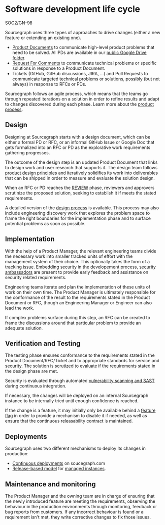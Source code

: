 # Software development life cycle

<span class="badge badge-note">SOC2/GN-98</span>

Sourcegraph uses three types of approaches to drive changes (either a new feature or extending an existing one).

- [Product Documents](../product/process/product_documents.md) to communicate high-level product problems that need to be solved. All PDs are available in our [public Google Drive folder](https://drive.google.com/drive/folders/1UbuN9izpTj7ppJiduKI5tid8GEFuAiEx).
- [Request For Comments](../../../company-info-and-process/communication/rfcs/index.md) to communicate technical problems or specific solutions in response to a Product Document.
- Tickets (GitHub, GitHub discussions, JIRA, ...) and Pull Requests to communicate targeted technical problems or solutions, possibly (but not always) in response to RFCs or PDs.

Sourcegraph follows an agile process, which means that the teams go through repeated iterations on a solution in order to refine results and adapt to changes discovered during each phase. Learn more about the [product process](../product/process/index.md).

## Design

Designing at Sourcegraph starts with a design document, which can be either a formal PD or RFC, or an informal GitHub Issue or Google Doc that gets formalized into an RFC or PD as the explorative work requirements gathering progresses. 

The outcome of the design step is an updated Product Document that links to design work and user research that supports it. The design team follows [product design principles](../product/design/index.md) and iteratively solidifies its work into deliverables that can be shipped in order to measure and evaluate the solution design.

When an RFC or PD reaches the [REVIEW](../product/process/product_documents/index.md#status) phase, reviewers and approvers scrutinize the proposed solution, seeking to establish it if meets the stated requirements. 

A detailed version of the [design process](../product/design/design_process.md) is available. This process may also include engineering discovery work that explores the problem space to frame the right boundaries for the implementation phase and to surface potential problems as soon as possible.

## Implementation

With the help of a Product Manager, the relevant engineering teams divide the necessary work into smaller tracked units of effort with the management system of their choice. This optionally takes the form of a [tracking issue](../engineering/process/tracking_issues.md). Embedding security in the developement process, [security ambassadors](../engineering/cloud/security/#security-ambassador-program) are present to provide early feedback and assistance on security related requirements. 

Engineering teams iterate and plan the implementation of these units of work on their own time. The Product Manager is ultimately responsible for the conformance of the result to the requirements stated in the Product Document or RFC, though an Engineering Manager or Engineer can also lead the work.

If complex problems surface during this step, an RFC can be created to frame the discussions around that particular problem to provide an adequate solution.

## Verification and Testing

The testing phase ensures conformance to the requirements stated in the Product Document/RFC/Ticket and to appropriate standards for service and security. The solution is scrutized to evaluate if the requirements stated in the design phase are met.

Security is evaluated through automated [vulnerability scanning and SAST](../../product-engineering/engineering/cloud/security/tooling/index.md#cicd-pipeline-vulnerability-scanning) during continuous integration.

If necessary, the changes will be deployed on an internal Sourcegraph instance to be internally tried until enough confidence is reached.

If the change is a feature, it may initially only be available behind a [feature flag](../engineering/tools/continuous_releasability.md#a-feature-flag-is-required-for-every-new-feature) in order to provide a mechanism to disable it if needed, as well as ensure that the continuous releasability contract is maintained.

## Deployments

Sourcegraph uses two different mechanisms to deploy its changes in production:

- [Continuous deployments](../engineering/index.md#sourcegraph-deployments-and-other-developer-test-instances) on soucegraph.com
- [Release-based model](../engineering/process/releases/index.md) for [managed instances](../engineering/cloud/delivery/managed/index.md).

## Maintenance and monitoring

The Product Manager and the owning team are in charge of ensuring that the newly introduced feature are meeting the requirements, observing the behaviour in the production environments through monitoring, feedback or bug reports from customers. If any incorrect behaviour is found or a requirement isn't met, they write corrective changes to fix those issues. 
